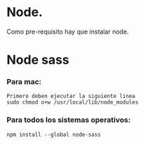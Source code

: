 # Node.
Como pre-requisito hay que instalar node.

# Node sass
### Para mac:
    Primero deben ejecutar la siguiente linea
    sudo chmod o+w /usr/local/lib/node_modules

### Para todos los sistemas operativos:
    npm install --global node-sass

